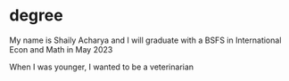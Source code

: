 # degree

My name is Shaily Acharya and I will graduate with a BSFS in International Econ and Math in May 2023

When I was younger, I wanted to be a veterinarian

